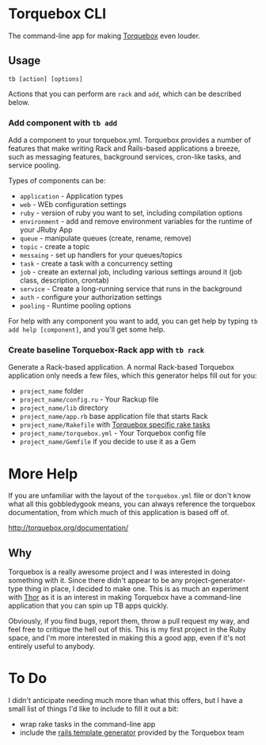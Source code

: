 Torquebox CLI
=============
The command-line app for making [Torquebox][1] even louder.

Usage
-----

    tb [action] [options]

Actions that you can perform are `rack` and `add`, which can be described
below.

### Add component with `tb add`
Add a component to your torquebox.yml.  Torquebox provides a number of features
that make writing Rack and Rails-based applications a breeze, such as messaging
features, background services, cron-like tasks, and service pooling.

  Types of components can be:

   * `application` - Application types
   * `web` - WEb configuration settings
   * `ruby` - version of ruby you want to set, including compilation options
   * `environment` - add and remove environment variables for the runtime of
     your JRuby App
   * `queue` - manipulate queues (create, rename, remove)
   * `topic` - create a topic
   * `messaing` - set up handlers for your queues/topics
   * `task` - create a task with a concurrency setting
   * `job` - create an external job, including various settings around it
     (job class, description, crontab)
   * `service` - Create a long-running service that runs in the background
   * `auth` - configure your authorization settings
   * `pooling` - Runtime pooling options

For help with any component you want to add, you can get help by typing `tb add
help [component]`, and you'll get some help.

### Create baseline Torquebox-Rack app with `tb rack`
Generate a Rack-based application.  A normal Rack-based Torquebox application
only needs a few files, which this generator helps fill out for you:

   * `project_name` folder
   * `project_name/config.ru` - Your Rackup file
   * `project_name/lib` directory
   * `project_name/app.rb` base application file that starts Rack
   * `project_name/Rakefile` with [Torquebox specific rake tasks][3]
   * `project_name/torquebox.yml` - Your Torquebox config file
   * `project_name/Gemfile` if you decide to use it as a Gem


More Help
=========

If you are unfamiliar with the layout of the `torquebox.yml` file or don't know
what all this gobbledygook means, you can always reference the torquebox documentation, from
which much of this application is based off of.

http://torquebox.org/documentation/

Why
---
Torquebox is a really awesome project and I was interested in doing something
with it.  Since there didn't appear to be any project-generator-type
thing in place, I decided to make one.  This is as much an experiment with
[Thor][2] as it is an interest in making Torquebox have a command-line application
that you can spin up TB apps quickly.

Obviously, if you find bugs, report them, throw a pull request my way, and
feel free to critique the hell out of this.  This is my first project in the
Ruby space, and I'm more interested in making this a good app, even if it's not
entirely useful to anybody.


To Do
=====
I didn't anticipate needing much more than what this offers, but I have a small
list of things I'd like to include to fill it out a bit:

  * wrap rake tasks in the command-line app
  * include the [rails template generator][4] provided by the Torquebox team

  [1]: http://www.torquebox.org/
  [2]: http://www.github.com/wycats/thor
  [3]: http://torquebox.org/documentation/1.0.1/deployment.html#deploy-using-rake
  [4]: http://torquebox.org/documentation/1.0.1/web.html#using-the-rails-application-template
